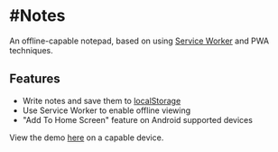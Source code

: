 #Notes
===

An offline-capable notepad, based on using [Service Worker](https://developer.mozilla.org/en-US/docs/Web/API/Service_Worker_API) and PWA techniques.

## Features

  - Write notes and save them to [localStorage](https://developer.mozilla.org/en/docs/Web/API/Window/localStorage)
  - Use Service Worker to enable offline viewing
  - "Add To Home Screen" feature on Android supported devices
  
 View the demo [here](https://sii.im/playground/notes) on a capable device.
